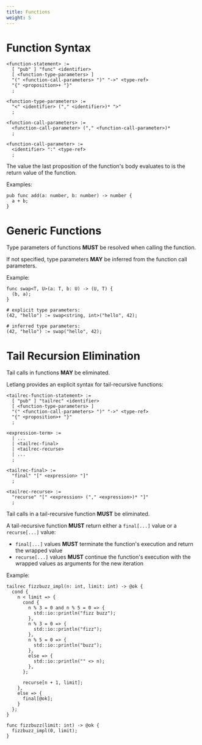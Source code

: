 ```yaml
---
title: Functions
weight: 5
---
```


# Function Syntax

```bnf
<function-statement> :=
  [ "pub" ] "func" <identifier>
  [ <function-type-parameters> ]
  "(" <function-call-parameters> ")" "->" <type-ref>
  "{" <proposition>+ "}"
  ;

<function-type-parameters> :=
  "<" <identifier> ("," <identifier>)* ">"
  ;

<function-call-parameters> :=
  <function-call-parameter> ("," <function-call-parameter>)*
  ;

<function-call-parameter> :=
  <identifier> ":" <type-ref>
  ;
```

The value the last proposition of the function's body evaluates to is the return
value of the function.

Examples:

```letlang
pub func add(a: number, b: number) -> number {
  a + b;
}
```

# Generic Functions

Type parameters of functions **MUST** be resolved when calling the function.

If not specified, type parameters **MAY** be inferred from the function call
parameters.

Example:

```letlang
func swap<T, U>(a: T, b: U) -> (U, T) {
  (b, a);
}
```

```letlang
# explicit type parameters:
(42, "hello") := swap<string, int>("hello", 42);

# inferred type parameters:
(42, "hello") := swap("hello", 42);
```

# Tail Recursion Elimination

Tail calls in functions **MAY** be eliminated.

Letlang provides an explicit syntax for tail-recursive functions:

```bnf
<tailrec-function-statement> :=
  [ "pub" ] "tailrec" <identifier>
  [ <function-type-parameters> ]
  "(" <function-call-parameters> ")" "->" <type-ref>
  "{" <proposition>+ "}"
  ;

<expression-term> :=
  | ...
  | <tailrec-final>
  | <tailrec-recurse>
  | ...
  ;

<tailrec-final> :=
  "final" "[" <expression> "]"
  ;

<tailrec-recurse> :=
  "recurse" "[" <expression> ("," <expression>)* "]"
  ;
```

Tail calls in a tail-recursive function **MUST** be eliminated.

A tail-recursive function **MUST** return either a `final[...]` value or a
`recurse[...]` value:

 - `final[...]` values **MUST** terminate the function's execution and return the wrapped value
 - `recurse[...]` values **MUST** continue the function's execution with the wrapped values as arguments for the new iteration

Example:

```letlang
tailrec fizzbuzz_impl(n: int, limit: int) -> @ok {
  cond {
    n < limit => {
      cond {
        n % 3 = 0 and n % 5 = 0 => {
          std::io::println("fizz buzz");
        },
        n % 3 = 0 => {
          std::io::println("fizz");
        },
        n % 5 = 0 => {
          std::io::println("buzz");
        },
        else => {
          std::io::println("" <> n);
        },
      };

      recurse[n + 1, limit];
    },
    else => {
      final[@ok];
    }
  };
}

func fizzbuzz(limit: int) -> @ok {
  fizzbuzz_impl(0, limit);
}
```

